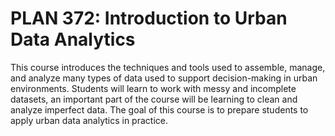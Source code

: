 # PLAN 372: Introduction to Urban Data Analytics

This course introduces the techniques and tools used to assemble, manage, and analyze many types of data used to support decision-making in urban environments. Students will learn to work with messy and incomplete datasets, an important part of the course will be learning to clean and analyze imperfect data. The goal of this course is to prepare students to apply urban data analytics in practice.